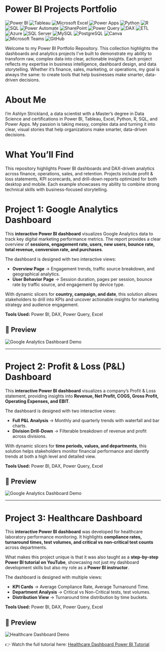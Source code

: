 # Power BI Projects Portfolio 

![Power BI](https://img.shields.io/badge/Power%20BI-F2C811?style=for-the-badge&logo=powerbi&logoColor=black)  ![Tableau](https://img.shields.io/badge/Tableau-E97627?style=for-the-badge&logo=tableau&logoColor=white)  ![Microsoft Excel](https://img.shields.io/badge/Microsoft%20Excel-217346?style=for-the-badge&logo=microsoft-excel&logoColor=white)  ![Power Apps](https://img.shields.io/badge/Power%20Apps-742774?style=for-the-badge&logo=powerapps&logoColor=white)  ![Python](https://img.shields.io/badge/Python-3776AB?style=for-the-badge&logo=python&logoColor=white)  ![R](https://img.shields.io/badge/R-276DC3?style=for-the-badge&logo=r&logoColor=white)  ![SQL](https://img.shields.io/badge/SQL-336791?style=for-the-badge&logo=postgresql&logoColor=white)  ![Power Automate](https://img.shields.io/badge/Power%20Automate-0066FF?style=for-the-badge&logo=powerautomate&logoColor=white)  ![SharePoint](https://img.shields.io/badge/SharePoint-0078D4?style=for-the-badge&logo=microsoft-sharepoint&logoColor=white)  ![Power Query](https://img.shields.io/badge/Power%20Query-217346?style=for-the-badge&logo=microsoft-excel&logoColor=white)  ![DAX](https://img.shields.io/badge/DAX-0078D4?style=for-the-badge&logo=microsoft&logoColor=white)  ![ETL](https://img.shields.io/badge/ETL-FF6F00?style=for-the-badge&logo=apache-spark&logoColor=white)  ![Azure](https://img.shields.io/badge/Azure-0078D4?style=for-the-badge&logo=microsoft-azure&logoColor=white)  ![SQL Server](https://img.shields.io/badge/SQL%20Server-CC2927?style=for-the-badge&logo=microsoft-sql-server&logoColor=white)  ![MySQL](https://img.shields.io/badge/MySQL-4479A1?style=for-the-badge&logo=mysql&logoColor=white)  ![PostgreSQL](https://img.shields.io/badge/PostgreSQL-336791?style=for-the-badge&logo=postgresql&logoColor=white)  ![Canva](https://img.shields.io/badge/Canva-00C4CC?style=for-the-badge&logo=canva&logoColor=white)  ![Microsoft Teams](https://img.shields.io/badge/Microsoft%20Teams-6264A7?style=for-the-badge&logo=microsoft-teams&logoColor=white)  ![GitHub](https://img.shields.io/badge/GitHub-181717?style=for-the-badge&logo=github&logoColor=white)  


Welcome to my Power BI Portfolio Repository. This collection highlights the dashboards and analytics projects I’ve built to demonstrate my ability to transform raw, complex data into clear, actionable insights. Each project reflects my expertise in business intelligence, dashboard design, and data storytelling. Whether it’s finance, sales, marketing, or operations, my goal is always the same: to create tools that help businesses make smarter, data-driven decisions.

# About Me

I’m Ashlyn Strickland, a data scientist with a Master’s degree in Data Science and certifications in Power BI, Tableau, Excel, Python, R, SQL, and Power Apps. My passion is taking messy, complex data and turning it into clear, visual stories that help organizations make smarter, data-driven decisions.

# What You’ll Find

This repository highlights Power BI dashboards and DAX-driven analytics across finance, operations, sales, and retention. Projects include profit & loss statements, KPI scorecards, and drill-down reports optimized for both desktop and mobile. Each example showcases my ability to combine strong technical skills with business-focused storytelling.

# Project 1: Google Analytics Dashboard  

This **interactive Power BI dashboard** visualizes Google Analytics data to track key digital marketing performance metrics. The report provides a clear overview of **sessions, engagement rate, users, new users, bounce rate, total revenue, conversion rate, and purchases**.  

The dashboard is designed with two interactive views:  
- **Overview Page** → Engagement trends, traffic source breakdown, and geographical analytics.  
- **User Behavior Page** → Session duration, pages per session, bounce rate by traffic source, and engagement by device type.  

With dynamic slicers for **country, campaign, and date**, this solution allows stakeholders to drill into KPIs and uncover actionable insights for marketing strategy and audience engagement.  

**Tools Used:** Power BI, DAX, Power Query, Excel  

## 📸 Preview

![Google Analytics Dashboard Demo](Google_Analytics_Dashboard/images/Untitled%20design%20%281%29.gif)  

---

# Project 2: Profit & Loss (P&L) Dashboard  

This **interactive Power BI dashboard** visualizes a company’s Profit & Loss statement, providing insights into **Revenue, Net Profit, COGS, Gross Profit, Operating Expenses, and EBIT**.  

The dashboard is designed with two interactive views:  
- **Full P&L Analysis** → Monthly and quarterly trends with waterfall and bar charts.  
- **Division Drill-Down** → Filterable breakdown of revenue and profit across divisions.  

With dynamic slicers for **time periods, values, and departments**, this solution helps stakeholders monitor financial performance and identify trends at both a high level and detailed view.  

**Tools Used:** Power BI, DAX, Power Query, Excel  

## 📸 Preview  

![Google Analytics Dashboard Demo](Google_Analytics_Dashboard/images/Untitled%20design%20%281%29.gif)

---

# Project 3: Healthcare Dashboard  

This **interactive Power BI dashboard** was developed for healthcare laboratory performance monitoring. It highlights **compliance rates, turnaround times, test volumes, and critical vs non-critical test counts** across departments.  

What makes this project unique is that it was also taught as a **step-by-step Power BI tutorial on YouTube**, showcasing not just my dashboard development skills but also my role as a **Power BI instructor**.  

The dashboard is designed with multiple views:  
- **KPI Cards** → Average Compliance Rate, Average Turnaround Time.  
- **Department Analysis** → Critical vs Non-Critical tests, test volumes.  
- **Distribution View** → Turnaround time distribution by time buckets.  

**Tools Used:** Power BI, DAX, Power Query, Excel  

## 📸 Preview  

![Healthcare Dashboard Demo](Healthcare_Dashboard/images/Healthcare%20gif.gif)  

👉 Watch the full tutorial here: [Healthcare Dashboard Power BI Tutorial](https://www.youtube.com/watch?v=o4mUfLXUQ5A&t=424s)  
